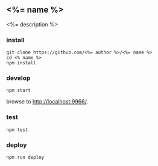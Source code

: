 ## <%= name %>

<%= description %>

### install

```
git clone https://github.com/<%= author %>/<%= name %>
cd <% name %>
npm install
```

### develop

```
npm start
```

browse to <http://localhost:9966/>.

### test

```
npm test
```

### deploy

```
npm run deploy
```
